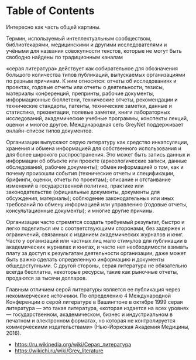 
# Table of Contents



<div class="preview" id="orga93846a">
<p>
Интересно как часть общей картины. 
</p>

</div>

Термин, используемый интеллектуальным сообществом, библиотекарями, медицинскими и другими исследователями и учёными для названия совокупности текстов, которые не могут быть свободно найдены по традиционным каналам

«серая литература» действует как собирательное для обозначения большого количества типов публикаций, выпускаемых организациями по разным причинам. К ним относятся: отчеты об исследованиях и проектах, годовые отчеты или отчеты о деятельности, тезисы, материалы конференций, препринты, рабочие документы, информационные бюллетени, технические отчеты, рекомендации и технические стандарты, патенты, технические заметки, данные и статистика, презентации, полевые заметки, книги лабораторных исследований, академические учебные программы, конспекты лекций, оценки и многое другое. Международная сеть GreyNet поддерживает онлайн-список типов документов.

Организации выпускают серую литературу как средство инкапсуляции, хранения и обмена информацией для собственного использования и для более широкого распространения. Это может быть запись данных и информации об объекте или проекте (археологические записи, данные обследований, рабочие документы); обмен информацией о том, как и почему произошли события (технические отчеты и спецификации, брифинги, оценки, отчеты по проектам); описание и отстаивание изменений в государственной политике, практике или законодательстве (официальные документы, документы для обсуждения, материалы); соблюдение законодательных или иных требований по обмену информацией или управлению (годовые отчеты, консультационные документы); и многие другие причины.

Организации часто стремятся создать требуемый результат, быстро и легко поделиться им с соответствующими сторонами, без задержек и ограничений, связанных с изданием академических журналов и книг. Часто у организаций или частных лиц мало стимулов для публикации в академических журналах и книгах, и часто нет необходимости взимать плату за доступ к результатам деятельности организации, даже может быть важно сделать определенную информацию и документы общедоступными. С другой стороны, серая литература не обязательно всегда бесплатна, некоторые ресурсы, такие как рыночные отчеты, продаются за тысячи долларов.

Главным отличием серой литературы является ее публикация через некоммерческие источники. По определению 4 Международной Конференции о серой литературе в Вашингтоне в октябре 1999 серая литература — это такая литература, «которая издается на всех уровнях — государственном, академическом, бизнес и индустриальном в печатном и электронном форматах, но которая не контролируется коммерческими издательствами» (Нью-Йоркская Академия Медицины, 2016).

-   <https://ru.wikipedia.org/wiki/Серая_литература>
-   <https://wikichi.ru/wiki/Grey_literature>

